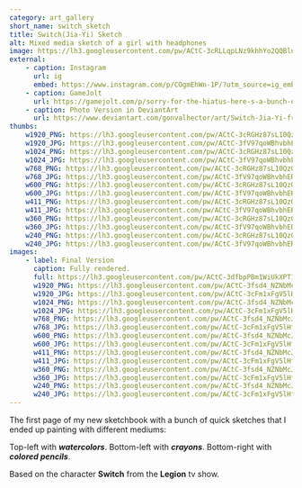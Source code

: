 ```yaml
---
category: art_gallery
short_name: switch_sketch
title: Switch(Jia-Yi) Sketch
alt: Mixed media sketch of a girl with headphones
image: https://lh3.googleusercontent.com/pw/ACtC-3cRLLqpLNz9khhYo2QQBlnjay30l1H1PgP3oiPMWlQgzaJGfT1k6RK1rOgapauswQgZcBp126Pa6tUufUmjN1SDkbScQ8R0_pA0bi8TjrToK0e6BPOO4Pozo8coVPJOYRXqd1w6lE9hpdqMZEfdI5Si=w1200-h630-no?authuser=0
external:
    - caption: Instagram
      url: ig
      embed: https://www.instagram.com/p/COgmEhWn-1P/?utm_source=ig_embed&amp;utm_campaign=loading
    - caption: GameJolt
      url: https://gamejolt.com/p/sorry-for-the-hiatus-here-s-a-bunch-of-quick-sketches-of-switch-xnur5iyt
    - caption: Photo Version in DeviantArt
      url: https://www.deviantart.com/gonvalhector/art/Switch-Jia-Yi-from-Legion-878568070
thumbs:
    w1920_PNG: https://lh3.googleusercontent.com/pw/ACtC-3cRGHz87sL10QzON178PP1iCP6whSAuhbQ5IC2vQ_qAGu9VZ5v5jE_FC4Ds6NBbSMALrzTVtFMjx9BkfslP3umFY2OhlB8wvBZg6zC2-nWWgi2_JSuSOFTyjgZZ7BD-jd-JwkkHx6392sBO8koWz3uZ=w355
    w1920_JPG: https://lh3.googleusercontent.com/pw/ACtC-3fV97qoWBhvbhERE3UesXFUWyCEWgH5GoRKLkPnHYIgA_RZp29Oq7_INmVlg4Q54cfZSkxYcrThOktNYDIYiRk0pV3XHDVUsaE74NHzmHLIEjdmW0Iu8OzO4O1czITaiUnnnN1U1W39wjntG1Um327U=w355
    w1024_PNG: https://lh3.googleusercontent.com/pw/ACtC-3cRGHz87sL10QzON178PP1iCP6whSAuhbQ5IC2vQ_qAGu9VZ5v5jE_FC4Ds6NBbSMALrzTVtFMjx9BkfslP3umFY2OhlB8wvBZg6zC2-nWWgi2_JSuSOFTyjgZZ7BD-jd-JwkkHx6392sBO8koWz3uZ=w284
    w1024_JPG: https://lh3.googleusercontent.com/pw/ACtC-3fV97qoWBhvbhERE3UesXFUWyCEWgH5GoRKLkPnHYIgA_RZp29Oq7_INmVlg4Q54cfZSkxYcrThOktNYDIYiRk0pV3XHDVUsaE74NHzmHLIEjdmW0Iu8OzO4O1czITaiUnnnN1U1W39wjntG1Um327U=w284
    w768_PNG: https://lh3.googleusercontent.com/pw/ACtC-3cRGHz87sL10QzON178PP1iCP6whSAuhbQ5IC2vQ_qAGu9VZ5v5jE_FC4Ds6NBbSMALrzTVtFMjx9BkfslP3umFY2OhlB8wvBZg6zC2-nWWgi2_JSuSOFTyjgZZ7BD-jd-JwkkHx6392sBO8koWz3uZ=w213
    w768_JPG: https://lh3.googleusercontent.com/pw/ACtC-3fV97qoWBhvbhERE3UesXFUWyCEWgH5GoRKLkPnHYIgA_RZp29Oq7_INmVlg4Q54cfZSkxYcrThOktNYDIYiRk0pV3XHDVUsaE74NHzmHLIEjdmW0Iu8OzO4O1czITaiUnnnN1U1W39wjntG1Um327U=w213
    w600_PNG: https://lh3.googleusercontent.com/pw/ACtC-3cRGHz87sL10QzON178PP1iCP6whSAuhbQ5IC2vQ_qAGu9VZ5v5jE_FC4Ds6NBbSMALrzTVtFMjx9BkfslP3umFY2OhlB8wvBZg6zC2-nWWgi2_JSuSOFTyjgZZ7BD-jd-JwkkHx6392sBO8koWz3uZ=w166
    w600_JPG: https://lh3.googleusercontent.com/pw/ACtC-3fV97qoWBhvbhERE3UesXFUWyCEWgH5GoRKLkPnHYIgA_RZp29Oq7_INmVlg4Q54cfZSkxYcrThOktNYDIYiRk0pV3XHDVUsaE74NHzmHLIEjdmW0Iu8OzO4O1czITaiUnnnN1U1W39wjntG1Um327U=w166
    w411_PNG: https://lh3.googleusercontent.com/pw/ACtC-3cRGHz87sL10QzON178PP1iCP6whSAuhbQ5IC2vQ_qAGu9VZ5v5jE_FC4Ds6NBbSMALrzTVtFMjx9BkfslP3umFY2OhlB8wvBZg6zC2-nWWgi2_JSuSOFTyjgZZ7BD-jd-JwkkHx6392sBO8koWz3uZ=w114
    w411_JPG: https://lh3.googleusercontent.com/pw/ACtC-3fV97qoWBhvbhERE3UesXFUWyCEWgH5GoRKLkPnHYIgA_RZp29Oq7_INmVlg4Q54cfZSkxYcrThOktNYDIYiRk0pV3XHDVUsaE74NHzmHLIEjdmW0Iu8OzO4O1czITaiUnnnN1U1W39wjntG1Um327U=w114
    w360_PNG: https://lh3.googleusercontent.com/pw/ACtC-3cRGHz87sL10QzON178PP1iCP6whSAuhbQ5IC2vQ_qAGu9VZ5v5jE_FC4Ds6NBbSMALrzTVtFMjx9BkfslP3umFY2OhlB8wvBZg6zC2-nWWgi2_JSuSOFTyjgZZ7BD-jd-JwkkHx6392sBO8koWz3uZ=w100
    w360_JPG: https://lh3.googleusercontent.com/pw/ACtC-3fV97qoWBhvbhERE3UesXFUWyCEWgH5GoRKLkPnHYIgA_RZp29Oq7_INmVlg4Q54cfZSkxYcrThOktNYDIYiRk0pV3XHDVUsaE74NHzmHLIEjdmW0Iu8OzO4O1czITaiUnnnN1U1W39wjntG1Um327U=w100
    w240_PNG: https://lh3.googleusercontent.com/pw/ACtC-3cRGHz87sL10QzON178PP1iCP6whSAuhbQ5IC2vQ_qAGu9VZ5v5jE_FC4Ds6NBbSMALrzTVtFMjx9BkfslP3umFY2OhlB8wvBZg6zC2-nWWgi2_JSuSOFTyjgZZ7BD-jd-JwkkHx6392sBO8koWz3uZ=w66
    w240_JPG: https://lh3.googleusercontent.com/pw/ACtC-3fV97qoWBhvbhERE3UesXFUWyCEWgH5GoRKLkPnHYIgA_RZp29Oq7_INmVlg4Q54cfZSkxYcrThOktNYDIYiRk0pV3XHDVUsaE74NHzmHLIEjdmW0Iu8OzO4O1czITaiUnnnN1U1W39wjntG1Um327U=w66
images:
    - label: Final Version
      caption: Fully rendered.
      full: https://lh3.googleusercontent.com/pw/ACtC-3dfbpPBm1WiUkXPT1JYg06IlYfFJPwHvp53sYPN-di-T_E_aFSi6a9yRQ8S2LrEj935YXgJhQYpH3OkMcDUTETocy8UV2A_pUlVMkYcuTzYKbelR0EDv5uxYygqwovJYeqOAgYkUMH9L8lD7ayt0OIC=w1080
      w1920_PNG: https://lh3.googleusercontent.com/pw/ACtC-3fsd4_NZNbMcJw0_BJEk8nArP-28zBA8pUEYS5IiEIlkkztXhepXIqyeay18x18EFBeVORd-JQdS1fZ2ZtTywDH2DqawsXprvPKAO7pLxV_9cdPzgL6WykODwPlJEu0oHlvavlzGXYtGb9eH8pDl-Aq=w850
      w1920_JPG: https://lh3.googleusercontent.com/pw/ACtC-3cFm1xFgV5lHfR4JRtFMyOaDJ46e6YtYY5fzsmq3dpT5Op_CI3UiEwP5Tk7g8MWCtTOTvU7Y9vzEyP2VHx5Ix2JSM9oKTnDFn9VbUvWRJ8ybx-3btKfSdMV8KpLmv4noKvJZF-fuP0tH4-ih7T01UMe=w850
      w1024_PNG: https://lh3.googleusercontent.com/pw/ACtC-3fsd4_NZNbMcJw0_BJEk8nArP-28zBA8pUEYS5IiEIlkkztXhepXIqyeay18x18EFBeVORd-JQdS1fZ2ZtTywDH2DqawsXprvPKAO7pLxV_9cdPzgL6WykODwPlJEu0oHlvavlzGXYtGb9eH8pDl-Aq=w711
      w1024_JPG: https://lh3.googleusercontent.com/pw/ACtC-3cFm1xFgV5lHfR4JRtFMyOaDJ46e6YtYY5fzsmq3dpT5Op_CI3UiEwP5Tk7g8MWCtTOTvU7Y9vzEyP2VHx5Ix2JSM9oKTnDFn9VbUvWRJ8ybx-3btKfSdMV8KpLmv4noKvJZF-fuP0tH4-ih7T01UMe=w711
      w768_PNG: https://lh3.googleusercontent.com/pw/ACtC-3fsd4_NZNbMcJw0_BJEk8nArP-28zBA8pUEYS5IiEIlkkztXhepXIqyeay18x18EFBeVORd-JQdS1fZ2ZtTywDH2DqawsXprvPKAO7pLxV_9cdPzgL6WykODwPlJEu0oHlvavlzGXYtGb9eH8pDl-Aq=w533
      w768_JPG: https://lh3.googleusercontent.com/pw/ACtC-3cFm1xFgV5lHfR4JRtFMyOaDJ46e6YtYY5fzsmq3dpT5Op_CI3UiEwP5Tk7g8MWCtTOTvU7Y9vzEyP2VHx5Ix2JSM9oKTnDFn9VbUvWRJ8ybx-3btKfSdMV8KpLmv4noKvJZF-fuP0tH4-ih7T01UMe=w533
      w600_PNG: https://lh3.googleusercontent.com/pw/ACtC-3fsd4_NZNbMcJw0_BJEk8nArP-28zBA8pUEYS5IiEIlkkztXhepXIqyeay18x18EFBeVORd-JQdS1fZ2ZtTywDH2DqawsXprvPKAO7pLxV_9cdPzgL6WykODwPlJEu0oHlvavlzGXYtGb9eH8pDl-Aq=w416
      w600_JPG: https://lh3.googleusercontent.com/pw/ACtC-3cFm1xFgV5lHfR4JRtFMyOaDJ46e6YtYY5fzsmq3dpT5Op_CI3UiEwP5Tk7g8MWCtTOTvU7Y9vzEyP2VHx5Ix2JSM9oKTnDFn9VbUvWRJ8ybx-3btKfSdMV8KpLmv4noKvJZF-fuP0tH4-ih7T01UMe=w416
      w411_PNG: https://lh3.googleusercontent.com/pw/ACtC-3fsd4_NZNbMcJw0_BJEk8nArP-28zBA8pUEYS5IiEIlkkztXhepXIqyeay18x18EFBeVORd-JQdS1fZ2ZtTywDH2DqawsXprvPKAO7pLxV_9cdPzgL6WykODwPlJEu0oHlvavlzGXYtGb9eH8pDl-Aq=w285
      w411_JPG: https://lh3.googleusercontent.com/pw/ACtC-3cFm1xFgV5lHfR4JRtFMyOaDJ46e6YtYY5fzsmq3dpT5Op_CI3UiEwP5Tk7g8MWCtTOTvU7Y9vzEyP2VHx5Ix2JSM9oKTnDFn9VbUvWRJ8ybx-3btKfSdMV8KpLmv4noKvJZF-fuP0tH4-ih7T01UMe=w285
      w360_PNG: https://lh3.googleusercontent.com/pw/ACtC-3fsd4_NZNbMcJw0_BJEk8nArP-28zBA8pUEYS5IiEIlkkztXhepXIqyeay18x18EFBeVORd-JQdS1fZ2ZtTywDH2DqawsXprvPKAO7pLxV_9cdPzgL6WykODwPlJEu0oHlvavlzGXYtGb9eH8pDl-Aq=w250
      w360_JPG: https://lh3.googleusercontent.com/pw/ACtC-3cFm1xFgV5lHfR4JRtFMyOaDJ46e6YtYY5fzsmq3dpT5Op_CI3UiEwP5Tk7g8MWCtTOTvU7Y9vzEyP2VHx5Ix2JSM9oKTnDFn9VbUvWRJ8ybx-3btKfSdMV8KpLmv4noKvJZF-fuP0tH4-ih7T01UMe=w250
      w240_PNG: https://lh3.googleusercontent.com/pw/ACtC-3fsd4_NZNbMcJw0_BJEk8nArP-28zBA8pUEYS5IiEIlkkztXhepXIqyeay18x18EFBeVORd-JQdS1fZ2ZtTywDH2DqawsXprvPKAO7pLxV_9cdPzgL6WykODwPlJEu0oHlvavlzGXYtGb9eH8pDl-Aq=w166
      w240_JPG: https://lh3.googleusercontent.com/pw/ACtC-3cFm1xFgV5lHfR4JRtFMyOaDJ46e6YtYY5fzsmq3dpT5Op_CI3UiEwP5Tk7g8MWCtTOTvU7Y9vzEyP2VHx5Ix2JSM9oKTnDFn9VbUvWRJ8ybx-3btKfSdMV8KpLmv4noKvJZF-fuP0tH4-ih7T01UMe=w166
---
```


The first page of my new sketchbook with a bunch of quick sketches that I ended up painting with different mediums:

Top-left with ***watercolors***.
Bottom-left with ***crayons***.
Bottom-right with ***colored pencils***.

Based on the character **Switch** from the **Legion** tv show.
